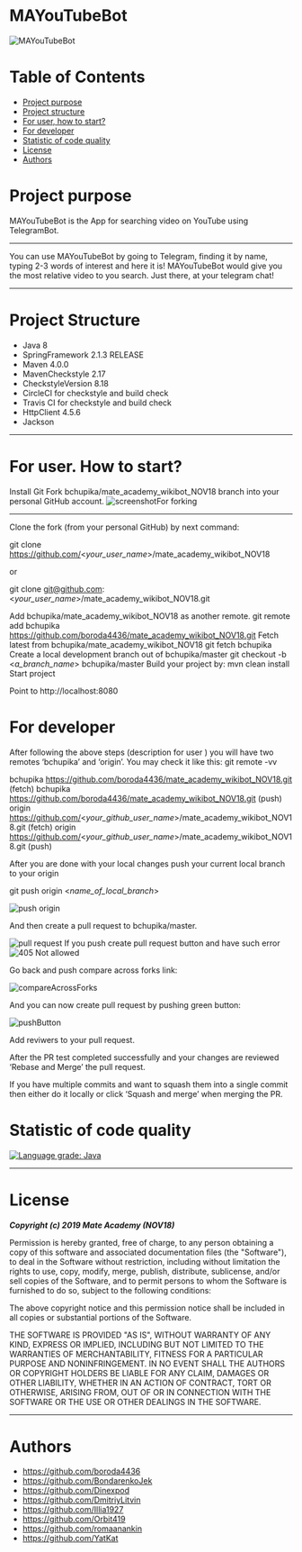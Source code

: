 # MAYouTubeBot
![MAYouTubeBot](/images/youtube_telegram.png)
# Table of Contents
* [Project purpose](#purpose)
* [Project structure](#structure)
* [For user, how to start?](#user-start)
* [For developer](#developer-start)
* [Statistic of code quality](#statistic)
* [License](#license)
* [Authors](#authors)

# <a name="purpose"></a>Project purpose
MAYouTubeBot is the App for searching video on YouTube using TelegramBot.
<hr>
You can use MAYouTubeBot by going to Telegram, 
finding it by name, typing 2-3 words of interest and here it is! 
MAYouTubeBot would give you the most relative video to you search. Just there,
at your telegram chat!

<hr>

# <a name="structure"></a>Project Structure
* Java 8
* SpringFramework 2.1.3 RELEASE
* Maven 4.0.0
* MavenCheckstyle 2.17
* CheckstyleVersion 8.18
* CircleCI for checkstyle and build check
* Travis CI for checkstyle and build check
* HttpClient 4.5.6
* Jackson

<hr>

# <a name="user-start"></a>For user. How to start?

Install Git
Fork bchupika/mate_academy_wikibot_NOV18 branch into your personal GitHub account. 
![screenshotFor forking](/images/Fork_2.jpg)
<hr>
Clone the fork (from your personal GitHub) by next command:

git clone https://github.com/<*your_user_name*>/mate_academy_wikibot_NOV18

or

git clone git@github.com:<*your_user_name*>/mate_academy_wikibot_NOV18.git

Add bchupika/mate_academy_wikibot_NOV18 as another remote.
	git remote add bchupika https://github.com/boroda4436/mate_academy_wikibot_NOV18.git
Fetch latest from bchupika/mate_academy_wikibot_NOV18
	git fetch bchupika 
Create a local development branch out of bchupika/master
	git checkout -b <*a_branch_name*> bchupika/master
Build your project by: 
	mvn clean install
Start project

Point to http://localhost:8080 

# <a name="developer-start"></a>For developer

After following the above steps (description for user ) you will have two remotes ‘bchupika’
and ‘origin’. 
You may check it like this: 
git remote -vv

bchupika        https://github.com/boroda4436/mate_academy_wikibot_NOV18.git (fetch)
bchupika        https://github.com/boroda4436/mate_academy_wikibot_NOV18.git (push)
origin  https://github.com/<*your_github_user_name*>/mate_academy_wikibot_NOV18.git (fetch)
origin  https://github.com/<*your_github_user_name*>/mate_academy_wikibot_NOV18.git (push)


After you are done with your local changes push your current local branch to your origin

git push origin <*name_of_local_branch*>

![push origin](/images/push_origin_localBranch.jpg)

And then create a pull request to bchupika/master.

![pull request](/images/OpenPullRequest.jpg) If you push create pull request button and have such error
![405 Not allowed](/images/NotAllowed.jpg)

Go back and push compare across forks link:

![compareAcrossForks](/images/CompareAcrossForks.jpg)

And you can now create pull request by pushing green button:

![pushButton](/images/pushButton.jpg)

Add reviwers to your pull request.

After the PR test completed successfully and your changes are reviewed ‘Rebase and Merge’ the pull request.

If you have multiple commits and want to squash them into a single commit then either do it locally or click ‘Squash and merge’ when merging the PR.

# <a name="statistic"></a>Statistic of code quality

[![Language grade: Java](https://img.shields.io/lgtm/grade/java/g/boroda4436/mate_academy_wikibot_NOV18.svg?logo=lgtm&logoWidth=18)](https://lgtm.com/projects/g/boroda4436/mate_academy_wikibot_NOV18/context:java)

<hr>

# <a name="license"></a>License

***Copyright (c) 2019 Mate Academy (NOV18)***

Permission is hereby granted, free of charge, to any person obtaining a copy of this software and associated documentation files (the "Software"), to deal in the Software without restriction, including without limitation the rights to use, copy, modify, merge, publish, distribute, sublicense, and/or sell copies of the Software, and to permit persons to whom the Software is furnished to do so, subject to the following conditions:

The above copyright notice and this permission notice shall be included in all copies or substantial portions of the Software.

THE SOFTWARE IS PROVIDED "AS IS", WITHOUT WARRANTY OF ANY KIND, EXPRESS OR IMPLIED, INCLUDING BUT NOT LIMITED TO THE WARRANTIES OF MERCHANTABILITY, FITNESS FOR A PARTICULAR PURPOSE AND NONINFRINGEMENT. IN NO EVENT SHALL THE AUTHORS OR COPYRIGHT HOLDERS BE LIABLE FOR ANY CLAIM, DAMAGES OR OTHER LIABILITY, WHETHER IN AN ACTION OF CONTRACT, TORT OR OTHERWISE, ARISING FROM, OUT OF OR IN CONNECTION WITH THE SOFTWARE OR THE USE OR OTHER DEALINGS IN THE SOFTWARE.

<hr>

# <a name="authors"></a>Authors
* https://github.com/boroda4436
* https://github.com/BondarenkoJek
* https://github.com/Dinexpod
* https://github.com/DmitriyLitvin
* https://github.com/Illia1927
* https://github.com/Orbit419
* https://github.com/romaanankin
* https://github.com/YatKat

